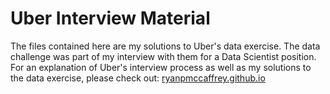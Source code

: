 # Uber Interview Material

The files contained here are my solutions to Uber's data exercise.  The data challenge was part of my interview with them for a Data Scientist position. For an explanation of Uber's interview process as well as my solutions to the data exercise, please check out: [ryanpmccaffrey.github.io](https://ryanpmccaffrey.github.io/2017-12-02-Uber-Data-Challenge/)
